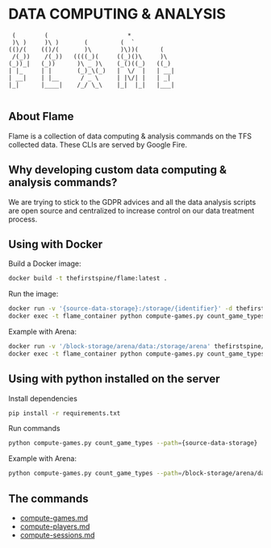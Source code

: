 # DATA COMPUTING & ANALYSIS

```
 (        (                      *             
 )\ )     )\ )       (         (  `            
(()/(    (()/(       )\        )\))(      (    
 /(_))    /(_))   ((((_)(     ((_)()\     )\   
(_))_|   (_))      )\ _ )\    (_()((_)   ((_)  
| |_     | |       (_)_\(_)   |  \/  |   | __| 
| __|    | |__      / _ \     | |\/| |   | _|  
|_|      |____|    /_/ \_\    |_|  |_|   |___| 
                                               
```

## About Flame

Flame is a collection of data computing & analysis commands on the TFS collected data. These CLIs are served by Google Fire.

## Why developing custom data computing & analysis commands?

We are trying to stick to the GDPR advices and all the data analysis scripts are open source and centralized to increase control on our data treatment process.

## Using with Docker

Build a Docker image:

```bash
docker build -t thefirstspine/flame:latest .
```

Run the image:

```bash
docker run -v '{source-data-storage}:/storage/{identifier}' -d thefirstspine/flame:latest --name flame_container
docker exec -t flame_container python compute-games.py count_game_types
```

Example with Arena:

```bash
docker run -v '/block-storage/arena/data:/storage/arena' thefirstspine/flame:latest
docker exec -t flame_container python compute-games.py count_game_types
```

## Using with python installed on the server

Install dependencies

```bash
pip install -r requirements.txt
```

Run commands

```bash
python compute-games.py count_game_types --path={source-data-storage}
```

Example with Arena:

```bash
python compute-games.py count_game_types --path=/block-storage/arena/data
```

## The commands

- [compute-games.md](compute-games.md)
- [compute-players.md](compute-players.md)
- [compute-sessions.md](compute-sessions.md)
